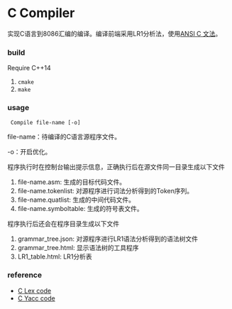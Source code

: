 # C Compiler

实现C语言到8086汇编的编译。编译前端采用LR1分析法，使用[ANSI C 文法](http://www.lysator.liu.se/c/ANSI-C-grammar-y.html)。

### build

Require C++14

1. ```cmake```
2. ```make```

### usage

``` Compile file-name [-o]```

file-name：待编译的C语言源程序文件。

-o：开启优化。

程序执行时在控制台输出提示信息，正确执行后在源文件同一目录生成以下文件

1. file-name.asm: 生成的目标代码文件。
2. file-name.tokenlist: 对源程序进行词法分析得到的Token序列。
3. file-name.quatlist: 生成的中间代码文件。
4. file-name.symboltable: 生成的符号表文件。

程序执行后还会在程序目录生成以下文件

1. grammar_tree.json: 对源程序进行LR1语法分析得到的语法树文件
2. grammar_tree.html: 显示语法树的工具程序
3. LR1_table.html: LR1分析表

### reference

+ [C Lex code](http://www.lysator.liu.se/c/ANSI-C-grammar-l.html)
+ [C Yacc code](http://www.lysator.liu.se/c/ANSI-C-grammar-y.html)